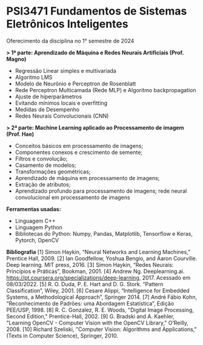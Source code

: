 # PSI3471 Fundamentos de Sistemas Eletrônicos Inteligentes
Oferecimento da disciplina no 1° semestre de 2024

**> 1ª parte: Aprendizado de Máquina e Redes Neurais Artificiais (Prof. Magno)**
- Regressão Linear simples e multivariada
- Algoritmo LMS
- Modelo de Neurônio e Perceptron de Rosenblatt
- Rede Perceptron Multicamada (Rede MLP) e Algoritmo backpropagation
- Ajuste de hiperparâmetros
- Evitando mínimos locais e overfitting
- Medidas de Desempenho
- Redes Neurais Convolucionais (CNN)

**> 2ª parte: Machine Learning aplicado ao Processamento de imagem (Prof. Hae)**
- Conceitos básicos em processamento de imagens;
- Componentes conexos e crescimento de semente;
- Filtros e convolução;
- Casamento de modelos;
- Transformações geométricas;
- Aprendizado de máquina em processamento de imagens;
- Extração de atributos;
- Aprendizado profundo para processamento de imagens; rede neural convolucional em processamento de imagens


**Ferramentas usadas:**
- Linguagem C++
- Linguagem Python
- Bibliotecas do Python: Numpy, Pandas, Matplotlib, Tensorflow e Keras, Pytorch, OpenCV

**Bibliografia**
[1] Simon Haykin, “Neural Networks and Learning Machines,” Prentice Hall, 2009.
[2] Ian Goodfellow, Yoshua Bengio, and Aaron Courville. Deep learning. MIT press, 2016.
[3] Simon Haykin, “Redes Neurais: Princípios e Práticas”, Bookman, 2001.
[4] Andrew Ng. Deeplearning.ai. https://pt.coursera.org/specializations/deep-learning, 2017.
Acessado em 08/03/2022.
[5] R. O. Duda, P. E. Hart and D. G. Stork. “Pattern Classification”, Wiley, 2001.
[6] Cesare Alippi, “Intelligence for Embedded Systems, a Methodological Approach”, Springer 2014.
[7] André Fábio Kohn, “Reconhecimento de Padrões: uma Abordagem Estatística”, Edição
PEE/USP, 1998.
[8] R. C. Gonzalez, R. E. Woods, "Digital Image Processing, Second Edition," Prentice-Hall, 2002.
[9] G. Bradski and A. Kaehler, "Learning OpenCV - Computer Vision with the OpenCV Library,"
O’Reilly, 2008.
[10] Richard Szeliski, "Computer Vision: Algorithms and Applications," (Texts in Computer Science),
Springer, 2010.
